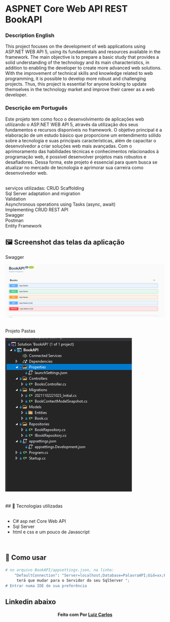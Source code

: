 # ASPNET Core Web API REST BookAPI


<h3>Description English</h3>
<p>
    This project focuses on the development of web applications using ASP.NET WEB API 5, using its fundamentals and resources available in the framework. The main objective is to prepare a basic study that provides a solid understanding of the technology and its main characteristics, in addition to enabling the developer to create more advanced web solutions. With the improvement of technical skills and knowledge related to web programming, it is possible to develop more robust and challenging projects. Thus, this project is essential for anyone looking to update themselves in the technology market and improve their career as a web developer.
    </p>

<h3>Descrição em Português </h3>
<p>Este projeto tem como foco o desenvolvimento de aplicações web utilizando o ASP.NET WEB API 5, através da utilização dos seus fundamentos e recursos disponíveis no framework. O objetivo principal é a elaboração de um estudo básico que proporcione um entendimento sólido sobre a tecnologia e suas principais características, além de capacitar o desenvolvedor a criar soluções web mais avançadas. Com o aprimoramento das habilidades técnicas e conhecimentos relacionados à programação web, é possível desenvolver projetos mais robustos e desafiadores. Dessa forma, este projeto é essencial para quem busca se atualizar no mercado de tecnologia e aprimorar sua carreira como desenvolvedor web. </p>




<br />
serviços utilizadas:
CRUD Scaffolding</br>
Sql Server adaptation and migration</br>
Validation</br>
Asynchronous operations using Tasks (async, await)</br>
Implementing CRUD REST API</br>
Swagger</br>
Postman</br>
Entity Framework</br>


## 🖼 Screenshot das telas da aplicação <br/>
<p>Swagger</p><img src="imagens/swagger.PNG">
<br/>
<br/>
<p>Projeto Pastas</p><img src="imagens/Projeto.PNG">
<br/>
<br/>



<br/>
## 🚀 Tecnologias utilizadas <br/>
<br/>



- C#  asp net Core Web API<br/>
- Sql Server <br/>
- html e css e um pouco de Javascript <br/>
<br/>

## 🚀 Como usar <br/>

```bash
# no arquivo BookAPI/appsettings.json, na linha:
    "DefaultConnection": "Server=localhost;Database=PalavraAPI;Uid=xx;Pwd=xx;";
     terá que mudar para o Servidor do seu SqlServer ";
# Entrar numa IDE de sua preferência 


```


## Linkedin abaixo

<h4 align="center">
   Feito com Por   <a href="https://www.linkedin.com/in/luiz-carlos-b50693173/" target="_blank"> Luiz Carlos </a>
</h4>

</html>

